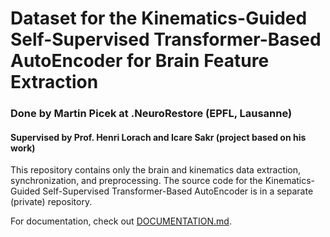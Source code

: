 # Dataset for the Kinematics-Guided Self-Supervised Transformer-Based AutoEncoder for Brain Feature Extraction
### Done by Martin Picek at .NeuroRestore (EPFL, Lausanne)
#### Supervised by Prof. Henri Lorach and Icare Sakr (project based on his work)

This repository contains only the brain and kinematics data extraction, synchronization, and preprocessing. The source code for the Kinematics-Guided Self-Supervised Transformer-Based AutoEncoder is in a separate (private) repository.

For documentation, check out [DOCUMENTATION.md](DOCUMENTATION.md).